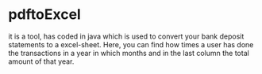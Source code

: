 # pdftoExcel
it is a tool, has coded in java which is used to  convert your bank deposit statements to a excel-sheet. Here, you can find how times a user has done the transactions in a year in which months and in the last column the total amount of that year. 
